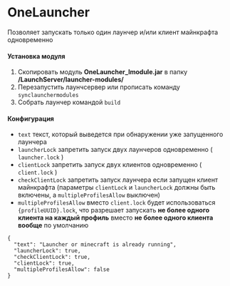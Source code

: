 # OneLauncher
Позволяет запускать только один лаунчер и/или клиент майнкрафта одновременно
#### Установка модуля
1. Скопировать модуль **OneLauncher_lmodule.jar** в папку **/LaunchServer/launcher-modules/**
2. Перезапустить лаунчсервер или прописать команду `synclaunchermodules`
2. Собрать лаунчер командой `build`
#### Конфигурация
- `text` текст, который выведется при обнаружении уже запущенного лаунчера
- `launcherLock` запретить запуск двух лаунчеров одновременно ( `launcher.lock` )
- `clientLock` запретить запуск двух клиентов одновременно ( `client.lock` )
- `checkClientLock` запретить запуск лаунчера если запущен клиент майнкрафта (параметры `clientLock` и `launcherLock` должны быть включены, а `multipleProfilesAllow` выключен)
- `multipleProfilesAllow` вместо `client.lock` будет использоваться `{profileUUID}.lock`, что разрешает запускать **не более одного клиента на каждый профиль** вместо **не более одного клиента вообще** по умолчанию
```
{
  "text": "Launcher or minecraft is already running",
  "launcherLock": true,
  "checkClientLock": true,
  "clientLock": true,
  "multipleProfilesAllow": false
}
```